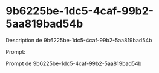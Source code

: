 # 9b6225be-1dc5-4caf-99b2-5aa819bad54b

Description de 9b6225be-1dc5-4caf-99b2-5aa819bad54b

Prompt:

Prompt de 9b6225be-1dc5-4caf-99b2-5aa819bad54b